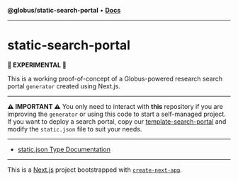 **@globus/static-search-portal** • [**Docs**](globals.md)

***

# static-search-portal

**🧪 EXPERIMENTAL 🧪**

This is a working proof-of-concept of a Globus-powered research search portal `generator` created using Next.js.

---

**⚠️ IMPORTANT ⚠️** You only need to interact with **this** repository if you are improving the `generator` or using this code to start a self-managed project. If you want to deploy a search portal, copy our [template-search-portal](https://github.com/globus/template-search-portal) and modify the `static.json` file to suit your needs.

---

- [static.json Type Documentation](/docs/type-aliases/Static.md)

---

This is a [Next.js](https://nextjs.org/) project bootstrapped with [`create-next-app`](https://github.com/vercel/next.js/tree/canary/packages/create-next-app).
